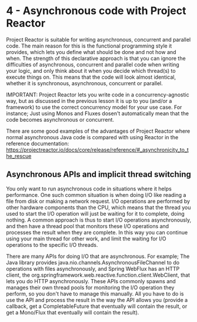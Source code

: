 # 4 - Asynchronous code with Project Reactor

Project Reactor is suitable for writing asynchronous, concurrent and parallel code. The main reason for this is the
functional programming style it provides, which lets you define what should be done and not how and when. The strength
of this declarative approach is that you can ignore the difficulties of asynchronous, concurrent and parallel code when
writing your logic, and only think about it when you decide which thread(s) to execute things on. This means that the
code will look almost identical, whether it is synchronous, asynchronous, concurrent or parallel.

IMPORTANT: Project Reactor lets you write code in a concurrency-agnostic way, but as discussed in the previous lesson it
is up to you (and/or a framework) to use the correct concurrency model for your use case. For instance; Just using Monos
and Fluxes dosen't automatically mean that the code becomes asynchronous or concurrent.

There are some good examples of the advantages of Project Reactor where normal asynchronous Java code is compared with
using Reactor in the reference
documentation: https://projectreactor.io/docs/core/release/reference/#_asynchronicity_to_the_rescue

## Asynchronous APIs and implicit thread switching

You only want to run asynchronous code in situations where it helps performance. One such common situation is when doing
I/O like reading a file from disk or making a network request. I/O operations are performed by other hardware components
than the CPU, which means that the thread you used to start the I/O operation will just be waiting for it to complete,
doing nothing. A common approach is thus to start I/O operations asynchronously, and then have a thread pool that
monitors these I/O operations and processes the result when they are complete. In this way you can continue using your
main thread for other work, and limit the waiting for I/O operations to the specific I/O threads.

There are many APIs for doing I/O that are asynchronous. For example; The Java library provides
java.nio.channels.AsynchronousFileChannel to do operations with files asynchronously, and Spring WebFlux has an HTTP
client, the org.springframework.web.reactive.function.client.WebClient, that lets you do HTTP asynchronously. These APIs
commonly spawns and manages their own thread pools for monitoring the I/O operation they perform, so you don't have to
manage this manually. All you have to do is use the API and process the result in the way the API allows you (provide a
callback, get a CompletableFuture that eventually will contain the result, or get a Mono/Flux that eventually will
contain the result).
